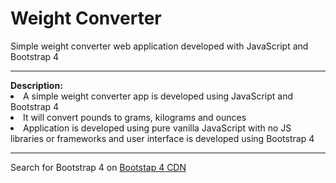 # Weight Converter
Simple weight converter web application developed with JavaScript and Bootstrap 4
<hr>
<b>Description:</b>
<li>A simple weight converter app is developed using JavaScript and Bootstrap 4</li>
<li>It will convert pounds to grams, kilograms and ounces</li>
<li>Application is developed using pure vanilla JavaScript with no JS libraries or frameworks and user interface is developed using Bootstrap 4</li>

<hr>
Search for Bootstrap 4 on <a href="https://v4-alpha.getbootstrap.com/getting-started/introduction/">Bootstap 4 CDN</a> 





